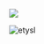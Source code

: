 ![](https://komarev.com/ghpvc/?username=etysl&style=plastic&abbreviated=true&color=9070b5)

![etysl](https://lanyard.kyrie25.me/api/254730375786528768?showBanner=animated&waveColor=transparent&waveSpotifyColor=transparent&bannerFilter=brightness(0.9)%20blur(2px)&gradient=7E37F9-B48EF7-E568C4&imgStyle=circle)
